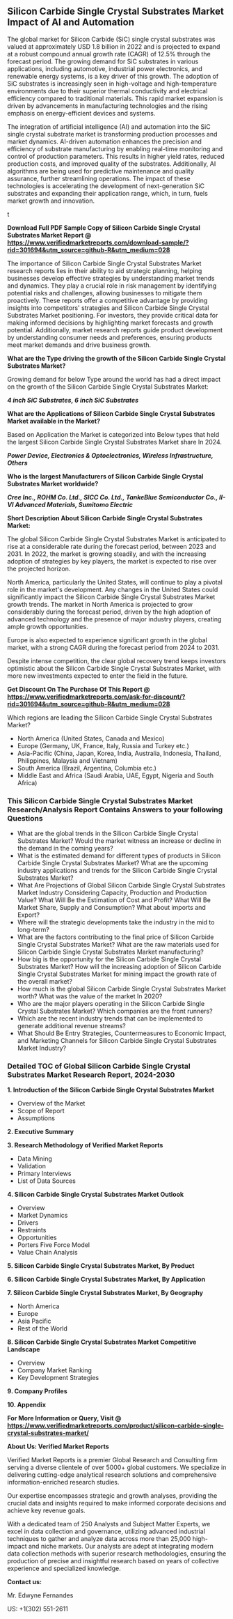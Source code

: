 <h2>Silicon Carbide Single Crystal Substrates Market Impact of AI and Automation</h2><p>The global market for Silicon Carbide (SiC) single crystal substrates was valued at approximately USD 1.8 billion in 2022 and is projected to expand at a robust compound annual growth rate (CAGR) of 12.5% through the forecast period. The growing demand for SiC substrates in various applications, including automotive, industrial power electronics, and renewable energy systems, is a key driver of this growth. The adoption of SiC substrates is increasingly seen in high-voltage and high-temperature environments due to their superior thermal conductivity and electrical efficiency compared to traditional materials. This rapid market expansion is driven by advancements in manufacturing technologies and the rising emphasis on energy-efficient devices and systems.</p><p>The integration of artificial intelligence (AI) and automation into the SiC single crystal substrate market is transforming production processes and market dynamics. AI-driven automation enhances the precision and efficiency of substrate manufacturing by enabling real-time monitoring and control of production parameters. This results in higher yield rates, reduced production costs, and improved quality of the substrates. Additionally, AI algorithms are being used for predictive maintenance and quality assurance, further streamlining operations. The impact of these technologies is accelerating the development of next-generation SiC substrates and expanding their application range, which, in turn, fuels market growth and innovation.</p>t</p><p id="" class=""><strong>Download Full PDF Sample Copy of Silicon Carbide Single Crystal Substrates Market Report @ <a href="https://www.verifiedmarketreports.com/download-sample/?rid=301694&utm_source=github-R&utm_medium=028" target="_blank">https://www.verifiedmarketreports.com/download-sample/?rid=301694&utm_source=github-R&utm_medium=028</a></strong></p><p>The importance of&nbsp;Silicon Carbide Single Crystal Substrates Market research reports lies in their ability to aid strategic planning, helping businesses develop effective strategies by understanding market trends and dynamics. They play a crucial role in risk management by identifying potential risks and challenges, allowing businesses to mitigate them proactively. These reports offer a competitive advantage by providing insights into competitors' strategies and Silicon Carbide Single Crystal Substrates Market positioning. For investors, they provide critical data for making informed decisions by highlighting market forecasts and growth potential. Additionally, market research reports guide product development by understanding consumer needs and preferences, ensuring products meet market demands and drive business growth.</p><p><strong>What are the&nbsp;Type driving the growth of the Silicon Carbide Single Crystal Substrates Market?</strong></p><p id="" class="">Growing demand for below Type around the world has had a direct impact on the growth of the Silicon Carbide Single Crystal Substrates Market:</p><em><strong>4 inch SiC Substrates, 6 inch SiC Substrates</strong></em></p><strong>What are the&nbsp;Applications&nbsp;of Silicon Carbide Single Crystal Substrates Market available in the Market?</strong></p><p id="" class="">Based on Application the Market is categorized into Below types that held the largest Silicon Carbide Single Crystal Substrates Market share In 2024.</p><em><strong>Power Device, Electronics & Optoelectronics, Wireless Infrastructure, Others</strong></em></p><strong>Who is the largest Manufacturers of Silicon Carbide Single Crystal Substrates Market worldwide?</strong></p><p><em><strong>Cree Inc., ROHM Co. Ltd., SICC Co. Ltd., TankeBlue Semiconductor Co., II-VI Advanced Materials, Sumitomo Electric</strong></em></p><p id="" class=""><strong>Short Description About Silicon Carbide Single Crystal Substrates Market:</strong></p><p>The global Silicon Carbide Single Crystal Substrates Market is anticipated to rise at a considerable rate during the forecast period, between 2023 and 2031. In 2022, the market is growing steadily, and with the increasing adoption of strategies by key players, the market is expected to rise over the projected horizon.</p><p>North America, particularly the United States, will continue to play a pivotal role in the market's development. Any changes in the United States could significantly impact the Silicon Carbide Single Crystal Substrates Market growth trends. The market in North America is projected to grow considerably during the forecast period, driven by the high adoption of advanced technology and the presence of major industry players, creating ample growth opportunities.</p><p>Europe is also expected to experience significant growth in the global market, with a strong CAGR during the forecast period from 2024 to 2031.</p><p>Despite intense competition, the clear global recovery trend keeps investors optimistic about the Silicon Carbide Single Crystal Substrates Market, with more new investments expected to enter the field in the future.</p><p id="" class=""><strong>Get Discount On The Purchase Of This Report @ <a href="https://www.verifiedmarketreports.com/ask-for-discount/?rid=301694&utm_source=github-R&utm_medium=028" target="_blank">https://www.verifiedmarketreports.com/ask-for-discount/?rid=301694&utm_source=github-R&utm_medium=028</a></strong></p>Which regions are leading the Silicon Carbide Single Crystal Substrates Market?</p><ul><li>North America (United States, Canada and Mexico)</li><li>Europe (Germany, UK, France, Italy, Russia and Turkey etc.)</li><li>Asia-Pacific (China, Japan, Korea, India, Australia, Indonesia, Thailand, Philippines, Malaysia and Vietnam)</li><li>South America (Brazil, Argentina, Columbia etc.)</li><li>Middle East and Africa (Saudi Arabia, UAE, Egypt, Nigeria and South Africa)</li></ul><h3 id="" class="">This Silicon Carbide Single Crystal Substrates Market Research/Analysis Report Contains Answers to your following Questions</h3><ul><li>What are the global trends in the Silicon Carbide Single Crystal Substrates Market? Would the market witness an increase or decline in the demand in the coming years?</li><li>What is the estimated demand for different types of products in Silicon Carbide Single Crystal Substrates Market? What are the upcoming industry applications and trends for the Silicon Carbide Single Crystal Substrates Market?</li><li>What Are Projections of Global Silicon Carbide Single Crystal Substrates Market Industry Considering Capacity, Production and Production Value? What Will Be the Estimation of Cost and Profit? What Will Be Market Share, Supply and Consumption? What about imports and Export?</li><li>Where will the strategic developments take the industry in the mid to long-term?</li><li>What are the factors contributing to the final price of Silicon Carbide Single Crystal Substrates Market? What are the raw materials used for Silicon Carbide Single Crystal Substrates Market manufacturing?</li><li>How big is the opportunity for the Silicon Carbide Single Crystal Substrates Market? How will the increasing adoption of Silicon Carbide Single Crystal Substrates Market for mining impact the growth rate of the overall market?</li><li>How much is the global Silicon Carbide Single Crystal Substrates Market worth? What was the value of the market In 2020?</li><li>Who are the major players operating in the Silicon Carbide Single Crystal Substrates Market? Which companies are the front runners?</li><li>Which are the recent industry trends that can be implemented to generate additional revenue streams?</li><li>What Should Be Entry Strategies, Countermeasures to Economic Impact, and Marketing Channels for Silicon Carbide Single Crystal Substrates Market Industry?</li></ul><h3 id="" class="">Detailed TOC of Global Silicon Carbide Single Crystal Substrates Market Research Report, 2024-2030</h3><p id="" class=""><strong>1. Introduction of the Silicon Carbide Single Crystal Substrates Market</strong></p><ul><li>Overview of the Market</li><li>Scope of Report</li><li>Assumptions</li></ul><p id="" class=""><strong>2. Executive Summary</strong></p><p id="" class=""><strong>3. Research Methodology of Verified Market Reports</strong></p><ul><li>Data Mining</li><li>Validation</li><li>Primary Interviews</li><li>List of Data Sources</li></ul><p id="" class=""><strong>4. Silicon Carbide Single Crystal Substrates Market Outlook</strong></p><ul><li>Overview</li><li>Market Dynamics</li><li>Drivers</li><li>Restraints</li><li>Opportunities</li><li>Porters Five Force Model</li><li>Value Chain Analysis</li></ul><p id="" class=""><strong>5. Silicon Carbide Single Crystal Substrates Market, By Product</strong></p><p id="" class=""><strong>6. Silicon Carbide Single Crystal Substrates Market, By Application</strong></p><p id="" class=""><strong>7. Silicon Carbide Single Crystal Substrates Market, By Geography</strong></p><ul><li>North America</li><li>Europe</li><li>Asia Pacific</li><li>Rest of the World</li></ul><p id="" class=""><strong>8. Silicon Carbide Single Crystal Substrates Market Competitive Landscape</strong></p><ul><li>Overview</li><li>Company Market Ranking</li><li>Key Development Strategies</li></ul><p id="" class=""><strong>9. Company Profiles</strong></p><p id="" class=""><strong>10. Appendix</strong></p><p id="" class=""><strong>For More Information or Query, Visit @ <a href="https://www.verifiedmarketreports.com/product/silicon-carbide-single-crystal-substrates-market/" target="_blank">https://www.verifiedmarketreports.com/product/silicon-carbide-single-crystal-substrates-market/</a></strong></p><p id="" class=""><strong>About Us: Verified Market Reports</strong></p><p id="" class="">Verified Market Reports is a premier Global Research and Consulting firm serving a diverse clientele of over 5000+ global customers. We specialize in delivering cutting-edge analytical research solutions and comprehensive information-enriched research studies.</p><p id="" class="">Our expertise encompasses strategic and growth analyses, providing the crucial data and insights required to make informed corporate decisions and achieve key revenue goals.</p><p id="" class="">With a dedicated team of 250 Analysts and Subject Matter Experts, we excel in data collection and governance, utilizing advanced industrial techniques to gather and analyze data across more than 25,000 high-impact and niche markets. Our analysts are adept at integrating modern data collection methods with superior research methodologies, ensuring the production of precise and insightful research based on years of collective experience and specialized knowledge.</p><p id="" class=""><strong>Contact us:</strong></p><p id="" class="">Mr. Edwyne Fernandes</p><p id="" class="">US: +1(302) 551-2611</p>